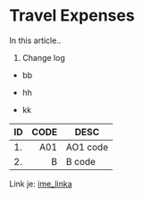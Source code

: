 # Travel Expenses
In this article..

1. Change log
* bb
- hh
+ kk

ID|CODE|DESC
-|-:|-
1.|A01|AO1 code
2.|B|B code

Link je: [ime_linka](http://bc/BC)